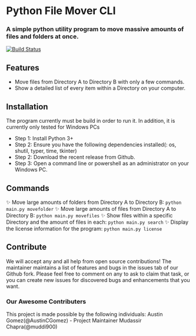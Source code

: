 # Python File Mover CLI
### A simple python utility program to move massive amounts of files and folders at once.
[![Build Status](https://travis-ci.org/joemccann/dillinger.svg?branch=master)](https://travis-ci.org/joemccann/dillinger)

## Features
- Move files from Directory A to Directory B with only a few commands.
- Show a detailed list of every item within a Directory on your computer.

## Installation
The program currently must be build in order to run it. In addition, it is currently only tested for Windows PCs
- Step 1: Install Python 3+
- Step 2: Ensure you have the following dependencies installed(: os, shutil, typer, time, tkinter)
- Step 2: Download the recent release from Github.
- Step 3: Open a command line or powershell as an administrator on your Windows PC.

## Commands
✨ Move large amounts of folders from Directory A to Directory B: `python main.py movefolder`
✨ Move large amounts of files from Directory A to Directory B: `python main.py movefiles`
✨ Show files within a specific Directory and the amount of files in each:  `python main.py search`
✨ Display the license information for the program: `python main.py license
`
## Contribute
We will accept any and all help from open source contributions! The maintainer maintains a list of features and bugs in the issues tab of our Github fork. Please feel free to comment on any to ask to claim that task, or you can create new issues for discovered bugs and enhancements that you want.


### Our Awesome Contributers
This project is made possible by the following individuals:
Austin Gomez(@AustinCGomez) - Project Maintainer
Mudassir Chapra(@muddi900)
